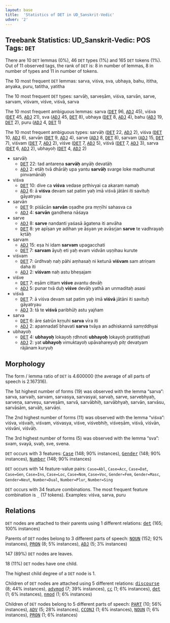 ```yaml
---
layout: base
title:  'Statistics of DET in UD_Sanskrit-Vedic'
udver: '2'
---
```


## Treebank Statistics: UD_Sanskrit-Vedic: POS Tags: `DET`

There are 10 `DET` lemmas (0%), 46 `DET` types (1%) and 165 `DET` tokens (1%).
Out of 11 observed tags, the rank of `DET` is: 8 in number of lemmas, 8 in number of types and 11 in number of tokens.

The 10 most frequent `DET` lemmas: sarva, viśva, sva, ubhaya, bahu, ititha, anyaka, puru, tatitha, yatitha

The 10 most frequent `DET` types:  sarvāḥ, sarveṣām, viśva, sarvān, sarve, sarvam, viśvam, viśve, viśvā, sarva

The 10 most frequent ambiguous lemmas: sarva (<tt><a href="sa_vedic-pos-DET.html">DET</a></tt> 96, <tt><a href="sa_vedic-pos-ADJ.html">ADJ</a></tt> 45), viśva (<tt><a href="sa_vedic-pos-DET.html">DET</a></tt> 45, <tt><a href="sa_vedic-pos-ADJ.html">ADJ</a></tt> 21), sva (<tt><a href="sa_vedic-pos-ADJ.html">ADJ</a></tt> 45, <tt><a href="sa_vedic-pos-DET.html">DET</a></tt> 8), ubhaya (<tt><a href="sa_vedic-pos-DET.html">DET</a></tt> 8, <tt><a href="sa_vedic-pos-ADJ.html">ADJ</a></tt> 4), bahu (<tt><a href="sa_vedic-pos-ADJ.html">ADJ</a></tt> 19, <tt><a href="sa_vedic-pos-DET.html">DET</a></tt> 2), puru (<tt><a href="sa_vedic-pos-ADJ.html">ADJ</a></tt> 4, <tt><a href="sa_vedic-pos-DET.html">DET</a></tt> 1)

The 10 most frequent ambiguous types:  sarvāḥ (<tt><a href="sa_vedic-pos-DET.html">DET</a></tt> 22, <tt><a href="sa_vedic-pos-ADJ.html">ADJ</a></tt> 2), viśva (<tt><a href="sa_vedic-pos-DET.html">DET</a></tt> 10, <tt><a href="sa_vedic-pos-ADJ.html">ADJ</a></tt> 6), sarvān (<tt><a href="sa_vedic-pos-DET.html">DET</a></tt> 9, <tt><a href="sa_vedic-pos-ADJ.html">ADJ</a></tt> 4), sarve (<tt><a href="sa_vedic-pos-ADJ.html">ADJ</a></tt> 8, <tt><a href="sa_vedic-pos-DET.html">DET</a></tt> 8), sarvam (<tt><a href="sa_vedic-pos-ADJ.html">ADJ</a></tt> 15, <tt><a href="sa_vedic-pos-DET.html">DET</a></tt> 7), viśvam (<tt><a href="sa_vedic-pos-DET.html">DET</a></tt> 7, <tt><a href="sa_vedic-pos-ADJ.html">ADJ</a></tt> 2), viśve (<tt><a href="sa_vedic-pos-DET.html">DET</a></tt> 7, <tt><a href="sa_vedic-pos-ADJ.html">ADJ</a></tt> 5), viśvā (<tt><a href="sa_vedic-pos-DET.html">DET</a></tt> 7, <tt><a href="sa_vedic-pos-ADJ.html">ADJ</a></tt> 3), sarva (<tt><a href="sa_vedic-pos-DET.html">DET</a></tt> 6, <tt><a href="sa_vedic-pos-ADJ.html">ADJ</a></tt> 2), ubhayoḥ (<tt><a href="sa_vedic-pos-DET.html">DET</a></tt> 4, <tt><a href="sa_vedic-pos-ADJ.html">ADJ</a></tt> 2)


* sarvāḥ
  * <tt><a href="sa_vedic-pos-DET.html">DET</a></tt> 22: tad antareṇa <b>sarvāḥ</b> anyāḥ devatāḥ
  * <tt><a href="sa_vedic-pos-ADJ.html">ADJ</a></tt> 2: etāḥ tvā dhārāḥ upa yantu <b>sarvāḥ</b> svarge loke madhumat pinvamānāḥ
* viśva
  * <tt><a href="sa_vedic-pos-DET.html">DET</a></tt> 10: dive ca <b>viśva</b> vedase pṛthivyai ca akaram namaḥ
  * <tt><a href="sa_vedic-pos-ADJ.html">ADJ</a></tt> 6: ā <b>viśva</b> devam sat patim yaḥ imā viśvā jātāni iti savituḥ gāyatryau
* sarvān
  * <tt><a href="sa_vedic-pos-DET.html">DET</a></tt> 9: piśācān <b>sarvān</b> oṣadhe pra mṛṇīhi sahasva ca
  * <tt><a href="sa_vedic-pos-ADJ.html">ADJ</a></tt> 4: <b>sarvān</b> gandhena nāśaya
* sarve
  * <tt><a href="sa_vedic-pos-ADJ.html">ADJ</a></tt> 8: <b>sarve</b> nandanti yaśasā āgatena iti anvāha
  * <tt><a href="sa_vedic-pos-DET.html">DET</a></tt> 8: ye apīṣan ye adihan ye āsyan ye avāsṛjan <b>sarve</b> te vadhrayaḥ kṛtāḥ
* sarvam
  * <tt><a href="sa_vedic-pos-ADJ.html">ADJ</a></tt> 15: eṣa hi idam <b>sarvam</b> upagacchati
  * <tt><a href="sa_vedic-pos-DET.html">DET</a></tt> 7: <b>sarvam</b> āyuḥ eti yaḥ evam vidvān uṣṇihau kurute
* viśvam
  * <tt><a href="sa_vedic-pos-DET.html">DET</a></tt> 7: ūrdhvaḥ naḥ pāhi aṃhasaḥ ni ketunā <b>viśvam</b> sam atriṇam daha iti
  * <tt><a href="sa_vedic-pos-ADJ.html">ADJ</a></tt> 2: <b>viśvam</b> naḥ astu bheṣajam
* viśve
  * <tt><a href="sa_vedic-pos-DET.html">DET</a></tt> 7: eṣām cittam <b>viśve</b> avantu devāḥ
  * <tt><a href="sa_vedic-pos-ADJ.html">ADJ</a></tt> 5: punar tvā duḥ <b>viśve</b> devāḥ yathā an unmaditaḥ asasi
* viśvā
  * <tt><a href="sa_vedic-pos-DET.html">DET</a></tt> 7: ā viśva devam sat patim yaḥ imā <b>viśvā</b> jātāni iti savituḥ gāyatryau
  * <tt><a href="sa_vedic-pos-ADJ.html">ADJ</a></tt> 3: tā te <b>viśvā</b> paribhūḥ astu yajñam
* sarva
  * <tt><a href="sa_vedic-pos-DET.html">DET</a></tt> 6: āre śatrūn kṛṇuhi <b>sarva</b> vīra iti
  * <tt><a href="sa_vedic-pos-ADJ.html">ADJ</a></tt> 2: apannadatī bhavati <b>sarva</b> tvāya an adhiskannā samṛddhyai
* ubhayoḥ
  * <tt><a href="sa_vedic-pos-DET.html">DET</a></tt> 4: <b>ubhayoḥ</b> lokayoḥ ṛdhnoti <b>ubhayoḥ</b> lokayoḥ pratitiṣṭhati
  * <tt><a href="sa_vedic-pos-ADJ.html">ADJ</a></tt> 2: yat <b>ubhayoḥ</b> vimuktayoḥ upāvahareyuḥ pitṛ devatyam rājānam kuryuḥ

## Morphology

The form / lemma ratio of `DET` is 4.600000 (the average of all parts of speech is 2.167316).

The 1st highest number of forms (19) was observed with the lemma “sarva”: sarva, sarvaiḥ, sarvam, sarvasya, sarvasyai, sarvaḥ, sarve, sarvebhyaḥ, sarveṇa, sarveṣu, sarveṣām, sarvā, sarvābhiḥ, sarvābhyaḥ, sarvān, sarvāsu, sarvāsām, sarvāḥ, sarvāṇi.

The 2nd highest number of forms (11) was observed with the lemma “viśva”: viśva, viśvaiḥ, viśvam, viśvasya, viśve, viśvebhiḥ, viśveṣām, viśvā, viśvān, viśvāni, viśvāḥ.

The 3rd highest number of forms (5) was observed with the lemma “sva”: svam, svayā, svaḥ, sve, svena.

`DET` occurs with 3 features: <tt><a href="sa_vedic-feat-Case.html">Case</a></tt> (148; 90% instances), <tt><a href="sa_vedic-feat-Gender.html">Gender</a></tt> (148; 90% instances), <tt><a href="sa_vedic-feat-Number.html">Number</a></tt> (148; 90% instances)

`DET` occurs with 14 feature-value pairs: `Case=Abl`, `Case=Acc`, `Case=Dat`, `Case=Gen`, `Case=Ins`, `Case=Loc`, `Case=Nom`, `Case=Voc`, `Gender=Fem`, `Gender=Masc`, `Gender=Neut`, `Number=Dual`, `Number=Plur`, `Number=Sing`

`DET` occurs with 34 feature combinations.
The most frequent feature combination is `_` (17 tokens).
Examples: viśva, sarva, puru


## Relations

`DET` nodes are attached to their parents using 1 different relations: <tt><a href="sa_vedic-dep-det.html">det</a></tt> (165; 100% instances)

Parents of `DET` nodes belong to 3 different parts of speech: <tt><a href="sa_vedic-pos-NOUN.html">NOUN</a></tt> (152; 92% instances), <tt><a href="sa_vedic-pos-PRON.html">PRON</a></tt> (8; 5% instances), <tt><a href="sa_vedic-pos-ADJ.html">ADJ</a></tt> (5; 3% instances)

147 (89%) `DET` nodes are leaves.

18 (11%) `DET` nodes have one child.

The highest child degree of a `DET` node is 1.

Children of `DET` nodes are attached using 5 different relations: <tt><a href="sa_vedic-dep-discourse.html">discourse</a></tt> (8; 44% instances), <tt><a href="sa_vedic-dep-advmod.html">advmod</a></tt> (7; 39% instances), <tt><a href="sa_vedic-dep-cc.html">cc</a></tt> (1; 6% instances), <tt><a href="sa_vedic-dep-det.html">det</a></tt> (1; 6% instances), <tt><a href="sa_vedic-dep-nmod.html">nmod</a></tt> (1; 6% instances)

Children of `DET` nodes belong to 5 different parts of speech: <tt><a href="sa_vedic-pos-PART.html">PART</a></tt> (10; 56% instances), <tt><a href="sa_vedic-pos-ADV.html">ADV</a></tt> (5; 28% instances), <tt><a href="sa_vedic-pos-CCONJ.html">CCONJ</a></tt> (1; 6% instances), <tt><a href="sa_vedic-pos-NOUN.html">NOUN</a></tt> (1; 6% instances), <tt><a href="sa_vedic-pos-PRON.html">PRON</a></tt> (1; 6% instances)

